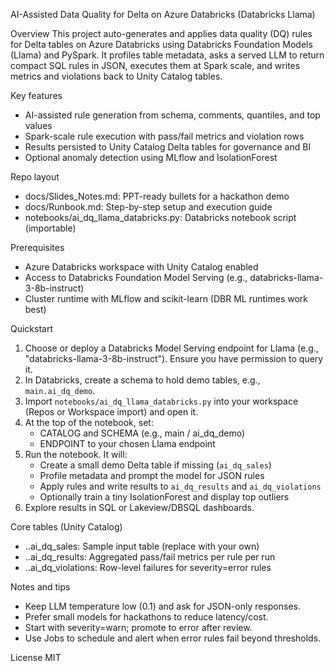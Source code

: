 AI-Assisted Data Quality for Delta on Azure Databricks (Databricks Llama)

Overview
This project auto-generates and applies data quality (DQ) rules for Delta tables on Azure Databricks using Databricks Foundation Models (Llama) and PySpark. It profiles table metadata, asks a served LLM to return compact SQL rules in JSON, executes them at Spark scale, and writes metrics and violations back to Unity Catalog tables.

Key features
- AI-assisted rule generation from schema, comments, quantiles, and top values
- Spark-scale rule execution with pass/fail metrics and violation rows
- Results persisted to Unity Catalog Delta tables for governance and BI
- Optional anomaly detection using MLflow and IsolationForest

Repo layout
- docs/Slides_Notes.md: PPT-ready bullets for a hackathon demo
- docs/Runbook.md: Step-by-step setup and execution guide
- notebooks/ai_dq_llama_databricks.py: Databricks notebook script (importable)

Prerequisites
- Azure Databricks workspace with Unity Catalog enabled
- Access to Databricks Foundation Model Serving (e.g., databricks-llama-3-8b-instruct)
- Cluster runtime with MLflow and scikit-learn (DBR ML runtimes work best)

Quickstart
1) Choose or deploy a Databricks Model Serving endpoint for Llama (e.g., "databricks-llama-3-8b-instruct"). Ensure you have permission to query it.
2) In Databricks, create a schema to hold demo tables, e.g., `main.ai_dq_demo`.
3) Import `notebooks/ai_dq_llama_databricks.py` into your workspace (Repos or Workspace import) and open it.
4) At the top of the notebook, set:
   - CATALOG and SCHEMA (e.g., main / ai_dq_demo)
   - ENDPOINT to your chosen Llama endpoint
5) Run the notebook. It will:
   - Create a small demo Delta table if missing (`ai_dq_sales`)
   - Profile metadata and prompt the model for JSON rules
   - Apply rules and write results to `ai_dq_results` and `ai_dq_violations`
   - Optionally train a tiny IsolationForest and display top outliers
6) Explore results in SQL or Lakeview/DBSQL dashboards.

Core tables (Unity Catalog)
- <catalog>.<schema>.ai_dq_sales: Sample input table (replace with your own)
- <catalog>.<schema>.ai_dq_results: Aggregated pass/fail metrics per rule per run
- <catalog>.<schema>.ai_dq_violations: Row-level failures for severity=error rules

Notes and tips
- Keep LLM temperature low (0.1) and ask for JSON-only responses.
- Prefer small models for hackathons to reduce latency/cost.
- Start with severity=warn; promote to error after review.
- Use Jobs to schedule and alert when error rules fail beyond thresholds.

License
MIT

